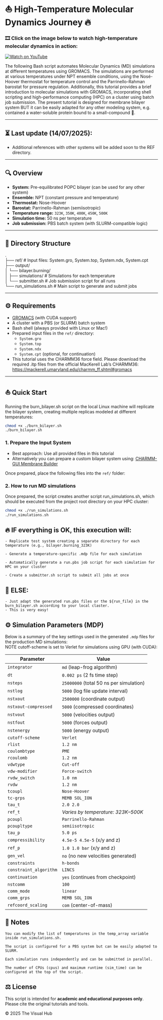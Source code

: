 # ⛵ High-Temperature Molecular Dynamics Journey 🔥

### 🎞️ Click on the image below to watch high-temperature molecular dynamics in action:
[![Watch on YouTube](https://img.youtube.com/vi/idJqUUbRUj0/maxresdefault.jpg)](https://youtu.be/idJqUUbRUj0)


The following Bash script automates Molecular Dynamics (MD) simulations at different temperatures using GROMACS. The simulations are performed at various temperatures under NPT ensemble conditions, using the Nosé-Hoover thermostat for temperature control and the Parrinello-Rahman barostat for pressure regulation. Additionally, this tutorial provides a brief introduction to molecular simulations with GROMACS, incorporating shell scripting and high-performance computing (HPC) on a cluster using batch job submission. The present tutorial is designed for membrane bilayer system BUT it can be easily adapted for any other modeling system, e.g. contained a water-soluble protein bound to a small-compound 💊.

---
## ⏳ Last update (14/07/2025):
- Additional references with other systems will be added soon to the REF directory.
---

## 🔍 Overview

- **System:** Pre-equilibrated POPC bilayer (can be used for any other system)
- **Ensemble:** NPT (constant pressure and temperature)
- **Thermostat:** Nose-Hoover
- **Barostat:** Parrinello-Rahman (semiisotropic)
- **Temperature range:** `323K`, `350K`, `400K`, `450K`, `500K`
- **Simulation time:** 50 ns per temperature
- **Job submission:** PBS batch system (with SLURM-compatible logic)

---

## 📁 Directory Structure

.  
├── ref/ # Input files: System.gro, System.top, System.ndx, System.cpt  
├── output/  
│ └── bilayer.burning/  
│ ├── simulations/ # Simulations for each temperature  
│ └── submitter.sh # Job submission script for all runs  
└── run_simulations.sh # Main script to generate and submit jobs  

---

## ⚙️ Requirements

- [GROMACS](https://www.gromacs.org/) (with CUDA support)
- A cluster with a PBS (or SLURM) batch system
- Bash shell (always provided with Linux or Mac!)
- Prepared input files in the `ref/` directory:
  - `System.gro`
  - `System.top`
  - `System.ndx`
  - `System.cpt` (optional, for continuation)
- This tutorial uses the CHARMM36 force field. Please download the required .itp files from the official MacKerell Lab’s CHARMM36:
https://mackerell.umaryland.edu/charmm_ff.shtml#gromacs
---

## ⛵ Quick Start

Running the burn_bilayer.sh script on the local Linux machine will replicate the bilayer system, creating multiple replicas modeled at different temperatures:


```bash
chmod +x ./burn_bilayer.sh
./burn_bilayer.sh
```

### 1. Prepare the Input System

- Best approach: Use all provided files in this tutorial
- Alternatively you can prepare a custom bilayer system using: [CHARMM-GUI Membrane Builder](http://www.charmm-gui.org/)

Once prepared, place the following files into the `ref/` folder:

### 2. How to run MD simulations

Once prepared, the script creates another script run_simulations.sh, which should be executed from the project root directory on your HPC cluster:

```bash
chmod +x ./run_simulations.sh
./run_simulations.sh
```

## 🔥 IF everything is OK, this execution will:

    - Replicate test system creating a separate directory for each temperature (e.g., bilayer.burning_323K)

    - Generate a temperature-specific .mdp file for each simulation

    - Automatically generate a run.pbs job script for each simulation for HPC on your cluster

    - Create a submitter.sh script to submit all jobs at once

## 🧊 ELSE:

    - Just adapt the generated run.pbs files or the ${run_file} in the burn_bilayer.sh according to your local claster. 
    - This is very easy!



## ⚙️ Simulation Parameters (MDP)

Below is a summary of the key settings used in the generated `.mdp` files for the production MD simulations:  
NOTE cutoff-scheme is set to Verlet for simulations using GPU (with CUDA):


| Parameter              | Value                                       |
|------------------------|---------------------------------------------|
| `integrator`           | `md` (leap-frog algorithm)                  |
| `dt`                   | `0.002 ps` (2 fs time step)                 |
| `nsteps`               | `25000000` (total 50 ns per simulation)     |
| `nstlog`               | `5000` (log file update interval)           |
| `nstxout`              | `2500000` (coordinate output)               |
| `nstxout-compressed`   | `5000` (compressed coordinates)             |
| `nstvout`              | `5000` (velocities output)                  |
| `nstfout`              | `5000` (forces output)                      |
| `nstenergy`            | `5000` (energy output)                      |
| `cutoff-scheme`        | `Verlet`                                    |
| `rlist`                | `1.2 nm`                                    |
| `coulombtype`          | `PME`                                       |
| `rcoulomb`             | `1.2 nm`                                    |
| `vdwtype`              | `Cut-off`                                   |
| `vdw-modifier`         | `Force-switch`                              |
| `rvdw_switch`          | `1.0 nm`                                    |
| `rvdw`                 | `1.2 nm`                                    |
| `tcoupl`               | `Nose-Hoover`                               |
| `tc-grps`              | `MEMB SOL_ION`                              |
| `tau_t`                | `2.0 2.0`                                   |
| `ref_t`                | *Varies by temperature: 323K–500K*          |
| `pcoupl`               | `Parrinello-Rahman`                         |
| `pcoupltype`           | `semiisotropic`                             |
| `tau_p`                | `5.0 ps`                                    |
| `compressibility`      | `4.5e-5 4.5e-5` (x/y and z)                 |
| `ref_p`                | `1.0 1.0 bar` (x/y and z)                   |
| `gen_vel`              | `no` (no new velocities generated)          |
| `constraints`          | `h-bonds`                                   |
| `constraint_algorithm` | `LINCS`                                     |
| `continuation`         | `yes` (continues from checkpoint)           |
| `nstcomm`              | `100`                                       |
| `comm_mode`            | `linear`                                    |
| `comm_grps`            | `MEMB SOL_ION`                              |
| `refcoord_scaling`     | `com` (center-of-mass)                      |


## 🔭 Notes

    You can modify the list of temperatures in the temp_array variable inside run_simulations.sh.

    The script is configured for a PBS system but can be easily adapted to SLURM.

    Each simulation runs independently and can be submitted in parallel.

    The number of CPUs (cpus) and maximum runtime (sim_time) can be configured at the top of the script.

## ⚖️ License

This script is intended for **academic and educational purposes only**.  
Please cite the original tutorials and tools.

&copy; 2025 The Visual Hub
